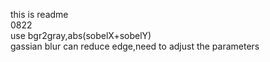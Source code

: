 this is readme</br>
0822</br>
use bgr2gray,abs(sobelX+sobelY)</br>
gassian blur can reduce edge,need to adjust the parameters</br>
